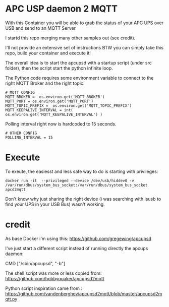 # APC USP daemon 2 MQTT

With this Container you will be able to grab the status of your APC UPS over USB and send to an MQTT Server

I startd this repo merging many other samples out (see credit).

I'll not provide an extensive set of instructions BTW you can simply take this repo, build your container and execute it!

The overall idea is to start the apcupsd with a startup script (under src folder), then the script start the python infinite loop.

The Python code requires some environment variable to connect to the right MQTT Broker and the right topic:

    # MQTT CONFIG
    MQTT_BROKER =  os.environ.get('MQTT_BROKER')
    MQTT_PORT = os.environ.get('MQTT_PORT')
    MQTT_TOPIC_PREFIX =  os.environ.get('MQTT_TOPIC_PREFIX')
    MQTT_KEEPALIVE_INTERVAL = int( os.environ.get('MQTT_KEEPALIVE_INTERVAL') )

Polling interval right now is hardcoded to 15 seconds.

    # OTHER CONFIG
    POLLING_INTERVAL = 15

# Execute
To exeute, the easiesst and less safe way to do is starting with privileges:

    docker run -it  --privileged --device /dev/usb/hiddev0 -v /var/run/dbus/system_bus_socket:/var/run/dbus/system_bus_socket apcd2mqtt

Don't know why just sharing the right device (i was searching with lsusb to find your UPS in your USB Bus) wasn't working.


# credit

As base Docker i'm using this: https://github.com/gregewing/apcupsd

I've just start a different script instead of running directly the apcups daemon:

CMD ["/sbin/apcupsd", "-b"]

The shell script was more or less copied from: https://github.com/hobbyquaker/apcupsd2mqtt

Python script inspiration came from : https://github.com/vandenberghev/apcupsd2mqtt/blob/master/apcupsd2mqtt.py